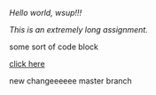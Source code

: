 *Hello world, wsup!!!*

_This is an extremely long assignment._

some sort of code block

[click here](http://daringfireball.net/projects/markdown/syntax)

new changeeeeee master branch
